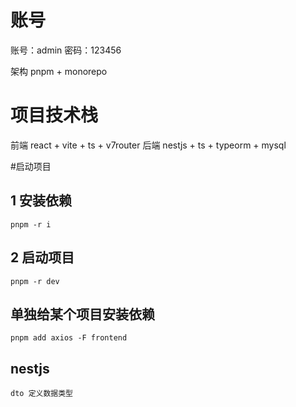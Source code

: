 # 账号
账号：admin 密码：123456

架构 pnpm + monorepo

# 项目技术栈

前端
react + vite + ts + v7router
后端
nestjs + ts + typeorm + mysql

#启动项目

## 1 安装依赖
```
pnpm -r i
```
## 2 启动项目
```
pnpm -r dev
```

## 单独给某个项目安装依赖
```
pnpm add axios -F frontend
```



## nestjs 
```
dto 定义数据类型
```